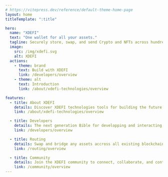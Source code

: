 ```yaml
---
# https://vitepress.dev/reference/default-theme-home-page
layout: home
titleTemplate: ":title"

hero:
  name: "XDEFI"
  text: "One wallet for all your assets."
  tagline: Securely store, swap, and send Crypto and NFTs across hundreds of blockchains (UTXO's, EVM's, Cosmos chains, Solana, Near)
  image:
    src: /img/xdefi.svg
    alt: XDEFI
  actions:
    - theme: brand
      text: Build with XDEFI
      link: /developers/overview
    - theme: alt
      text: Introduction
      link: /about/xdefi-technologies/overview

features:
  - title: About XDEFI
    details: Discover XDEFI technologies tools for building the future of interopable networks and dApps.
    link: /about/xdefi-technologies/overview

  - title: Developers
    details: The next generation Bible for developping and interacting in a multichain world.
    link: /developers/overview

  - title: Routing
    details: Swap and bridge any assets accross all existing blockchains. Use it as a widget or iframe.
    link: /routing/overview

  - title: Community
    details: Join the XDEFI community to connect, collaborate, and contribute to a multichain future.
    link: /community/overview
---
```

